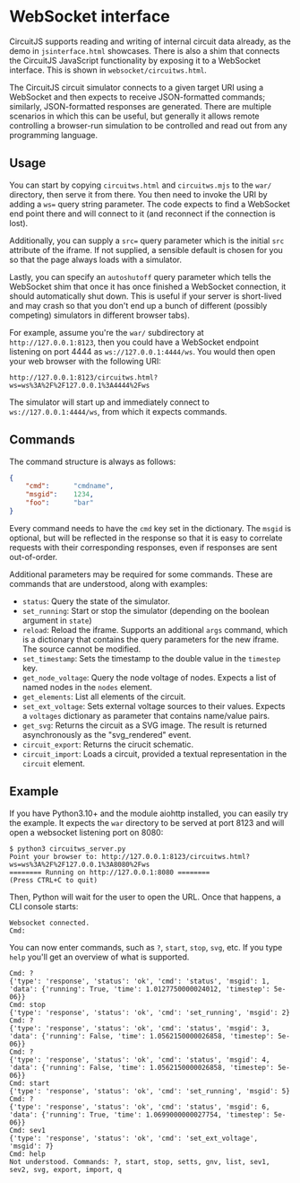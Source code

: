 # WebSocket interface
CircuitJS supports reading and writing of internal circuit data already, as the
demo in `jsinterface.html` showcases. There is also a shim that connects the
CircuitJS JavaScript functionality by exposing it to a WebSocket interface.
This is shown in `websocket/circuitws.html`.

The CircuitJS circuit simulator connects to a given target URI using a
WebSocket and then expects to receive JSON-formatted commands; similarly,
JSON-formatted responses are generated. There are multiple scenarios in which
this can be useful, but generally it allows remote controlling a browser-run
simulation to be controlled and read out from any programming language.

## Usage
You can start by copying `circuitws.html` and `circuitws.mjs` to the `war/`
directory, then serve it from there. You then need to invoke the URI by adding
a `ws=` query string parameter. The code expects to find a WebSocket end point
there and will connect to it (and reconnect if the connection is lost).

Additionally, you can supply a `src=` query parameter which is the initial
`src` attribute of the iframe. If not supplied, a sensible default is chosen
for you so that the page always loads with a simulator.

Lastly, you can specify an `autoshutoff` query parameter which tells the
WebSocket shim that once it has once finished a WebSocket connection, it should
automatically shut down. This is useful if your server is short-lived and may
crash so that you don't end up a bunch of different (possibly competing)
simulators in different browser tabs).

For example, assume you're the `war/` subdirectory at `http://127.0.0.1:8123`,
then you could have a WebSocket endpoint listening on port 4444 as
`ws://127.0.0.1:4444/ws`. You would then open your web browser with the
following URI:

`http://127.0.0.1:8123/circuitws.html?ws=ws%3A%2F%2F127.0.0.1%3A4444%2Fws`

The simulator will start up and immediately connect to
`ws://127.0.0.1:4444/ws`, from which it expects commands.

## Commands
The command structure is always as follows:

```json
{
	"cmd":		"cmdname",
	"msgid":	1234,
	"foo":		"bar"
}
```

Every command needs to have the `cmd` key set in the dictionary. The `msgid` is
optional, but will be reflected in the response so that it is easy to correlate
requests with their corresponding responses, even if responses are sent
out-of-order.

Additional parameters may be required for some commands. These are commands
that are understood, along with examples:

  - `status`: Query the state of the simulator.
  - `set_running`: Start or stop the simulator (depending on the boolean
    argument in `state`)
  - `reload`: Reload the iframe. Supports an additional `args` command, which
    is a dictionary that contains the query parameters for the new iframe. The
    source cannot be modified.
  - `set_timestamp`: Sets the timestamp to the double value in the `timestep`
    key.
  - `get_node_voltage`: Query the node voltage of nodes. Expects a list of
    named nodes in the `nodes` element.
  - `get_elements`: List all elements of the circuit.
  - `set_ext_voltage`: Sets external voltage sources to their values.  Expects
    a `voltages` dictionary as parameter that contains name/value pairs.
  - `get_svg`: Returns the circuit as a SVG image. The result is returned
    asynchronously as the "svg_rendered" event.
  - `circuit_export`: Returns the cirucit schematic.
  - `circuit_import`: Loads a circuit, provided a textual representation in the
    `circuit` element.

## Example
If you have Python3.10+ and the module aiohttp installed, you can easily try
the example. It expects the `war` directory to be served at port 8123 and will
open a websocket listening port on 8080:

```
$ python3 circuitws_server.py
Point your browser to: http://127.0.0.1:8123/circuitws.html?ws=ws%3A%2F%2F127.0.0.1%3A8080%2Fws
======== Running on http://127.0.0.1:8080 ========
(Press CTRL+C to quit)
```

Then, Python will wait for the user to open the URL. Once that happens, a CLI console starts:

```
Websocket connected.
Cmd:
```

You can now enter commands, such as `?`, `start`, `stop`, `svg`, etc. If you
type `help` you'll get an overview of what is supported.

```
Cmd: ?
{'type': 'response', 'status': 'ok', 'cmd': 'status', 'msgid': 1, 'data': {'running': True, 'time': 1.0127750000024012, 'timestep': 5e-06}}
Cmd: stop
{'type': 'response', 'status': 'ok', 'cmd': 'set_running', 'msgid': 2}
Cmd: ?
{'type': 'response', 'status': 'ok', 'cmd': 'status', 'msgid': 3, 'data': {'running': False, 'time': 1.0562150000026858, 'timestep': 5e-06}}
Cmd: ?
{'type': 'response', 'status': 'ok', 'cmd': 'status', 'msgid': 4, 'data': {'running': False, 'time': 1.0562150000026858, 'timestep': 5e-06}}
Cmd: start
{'type': 'response', 'status': 'ok', 'cmd': 'set_running', 'msgid': 5}
Cmd: ?
{'type': 'response', 'status': 'ok', 'cmd': 'status', 'msgid': 6, 'data': {'running': True, 'time': 1.0699000000027754, 'timestep': 5e-06}}
Cmd: sev1
{'type': 'response', 'status': 'ok', 'cmd': 'set_ext_voltage', 'msgid': 7}
Cmd: help
Not understood. Commands: ?, start, stop, setts, gnv, list, sev1, sev2, svg, export, import, q
```
